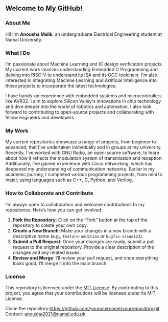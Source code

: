 ## Welcome to My GitHub! 

### About Me

Hi! I'm **Anousha Malik**, an undergraduate Electrical Engineering student at Namal University.

### What I Do

I’m passionate about Machine Learning and IC design verification projects. My current work involves understanding Embedded C Programming and delving into RISC-V to understand its ISA and its GCC toolchain. I'm also interested in integrating Machine Learning and Artificial Intelligence into these projects to incorporate the latest technologies.

I have hands-on experience with embedded systems and microcontrollers like AVR32. I aim to explore Silicon Valley's innovations in chip technology and dive deeper into the world of robotics and automation. I also look forward to contributing to open-source projects and collaborating with fellow engineers and developers.

### My Work

My current repositories showcase a range of projects, from beginner to advanced, that I've undertaken individually and in groups at my university. Recently, I’ve worked with GNU Radio, an open-source software, to learn about how it reflects the modulation system of transmission and reception. Additionally, I’ve gained experience with Cisco networking, which has deepened my understanding of communication networks. Earlier in my academic journey, I completed various programming projects, from mini to major, using languages such as C++, C, Python, and Verilog.

### How to Collaborate and Contribute

I’m always open to collaboration and welcome contributions to my repositories. Here’s how you can get involved:

1. **Fork the Repository**: Click on the “Fork” button at the top of the repository to create your own copy.
2. **Create a New Branch**: Make your changes in a new branch with a descriptive name (e.g., `feature-addition` or `bugfix-issue123`).
3. **Submit a Pull Request**: Once your changes are ready, submit a pull request to the original repository. Provide a clear description of the changes and any related issues.
4. **Review and Merge**: I’ll review your pull request, and once everything looks good, I’ll merge it into the main branch.

### License

This repository is licensed under the [MIT License](https://choosealicense.com/licenses/mit/). By contributing to this project, you agree that your contributions will be licensed under its MIT License.

Clone the repository:https://github.com/yourusername/yourrepository.git
<br>
Contact: anousha2021@namal.edu.pk 
